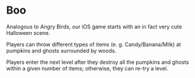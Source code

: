 # Boo

Analogous to Angry Birds, our iOS game starts with an in fact very cute Halloween scene. 

Players can throw different types of items (e. g. Candy/Banana/Milk) at pumpkins and ghosts surrounded by woods. 

Players enter the next level after they destroy all the pumpkins and ghosts within a given number of items; otherwise, they can re-try a level. 
